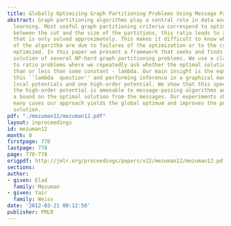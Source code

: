 ```yaml
---
title: Globally Optimizing Graph Partitioning Problems Using Message Passing
abstract: Graph partitioning algorithms play a central role in data analysis and machine
  learning. Most useful graph partitioning criteria correspond to optimizing a ratio
  between the cut and the size of the partitions, this ratio leads to an NP-hard problem
  that is only solved approximately. This makes it difficult to know whether failures
  of the algorithm are due to failures of the optimization or to the criterion being
  optimized. In this paper we present a framework that seeks and finds the optimal
  solution of several NP-hard graph partitioning problems. We use a classical approach
  to ratio problems where we repeatedly ask whether the optimal solution is greater
  than or less than some constant - lambda. Our main insight is the equivalence between
  this ``lambda  question'' and performing inference in a graphical model with many
  local potentials and one high-order potential. We show that this specific form of
  the high-order potential is amenable to message-passing algorithms and how to obtain
  a bound on the optimal solution from the messages. Our experiments show that in
  many cases our approach yields the global optimum and improves the popular spectral
  solution.
pdf: "./mezuman12/mezuman12.pdf"
layout: inproceedings
id: mezuman12
month: 0
firstpage: 770
lastpage: 778
page: 770-778
origpdf: http://jmlr.org/proceedings/papers/v22/mezuman12/mezuman12.pdf
sections: 
author:
- given: Elad
  family: Mezuman
- given: Yair
  family: Weiss
date: '2012-03-21 00:12:50'
publisher: PMLR
---
```

